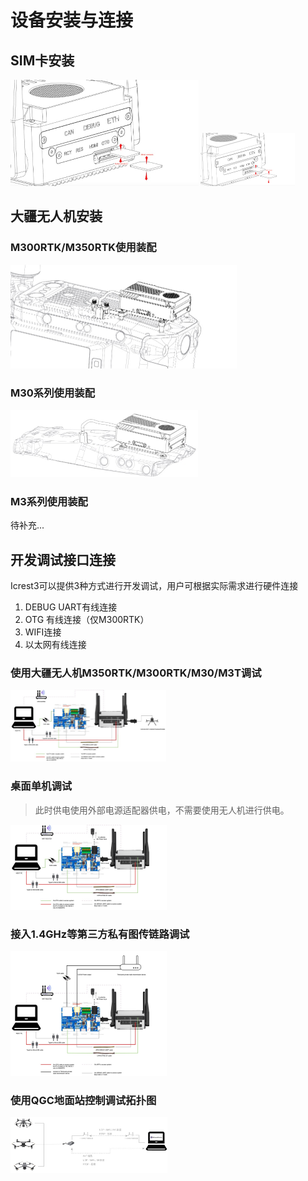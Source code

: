 # 设备安装与连接

## SIM卡安装

<img src="../images/SIM.jpg" alt="SIM" style="zoom:50%;" />

<img src="../images/SIM.jpg" alt="SIM" style="zoom:25%;" />

## 大疆无人机安装

### M300RTK/M350RTK使用装配

<img src="../images/M300%20M350.jpg" alt="M300 M350" style="zoom:50%;" />



### M30系列使用装配

<img src="../images/M30.jpg" alt="M30" style="zoom:50%;" />



### M3系列使用装配
待补充...




## 开发调试接口连接
Icrest3可以提供3种方式进行开发调试，用户可根据实际需求进行硬件连接
1. DEBUG UART有线连接
2. OTG 有线连接（仅M300RTK）
3. WIFI连接
4. 以太网有线连接

### 使用大疆无人机M350RTK/M300RTK/M30/M3T调试

<img src="../images/%E4%BD%BF%E7%94%A8%E5%A4%A7%E7%96%86%E6%97%A0%E4%BA%BA%E6%9C%BAM350RTK:M300RTK:M30:M3T%E8%B0%83%E8%AF%95%20.jpg" alt="使用大疆无人机M350RTK:M300RTK:M30:M3T调试 " style="zoom: 25%;" />

### 桌面单机调试

> 此时供电使用外部电源适配器供电，不需要使用无人机进行供电。

<img src="../images/%E6%A1%8C%E9%9D%A2%E5%8D%95%E6%9C%BA%E8%B0%83%E8%AF%95.jpg" alt="桌面单机调试" style="zoom:25%;" />

### 接入1.4GHz等第三方私有图传链路调试

<img src="../images/%E6%8E%A5%E5%85%A51.4GHz%E7%AD%89%E7%AC%AC%E4%B8%89%E6%96%B9%E7%A7%81%E6%9C%89%E5%9B%BE%E4%BC%A0%E9%93%BE%E8%B7%AF%E8%B0%83%E8%AF%95.jpg" alt="接入1.4GHz等第三方私有图传链路调试" style="zoom: 25%;" />

### 使用QGC地面站控制调试拓扑图

<img src="../images/%E4%BD%BF%E7%94%A8QGC%E5%9C%B0%E9%9D%A2%E7%AB%99%E6%8E%A7%E5%88%B6%E8%B0%83%E8%AF%95%E6%8B%93%E6%89%91%E5%9B%BE.jpg" alt="使用QGC地面站控制调试拓扑图" style="zoom:25%;" />

